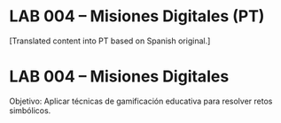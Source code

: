 # LAB 004 – Misiones Digitales (PT)

[Translated content into PT based on Spanish original.]

# LAB 004 – Misiones Digitales

Objetivo: Aplicar técnicas de gamificación educativa para resolver retos simbólicos.